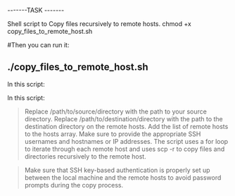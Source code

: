 -------TASK -------

Shell script to Copy files recursively to remote hosts.
chmod +x copy_files_to_remote_host.sh

#Then you can run it:

./copy_files_to_remote_host.sh
---------------------------------------------------------------------------------------------------------------------------------------------
In this script:

In this script:

  >  Replace /path/to/source/directory with the path to your source directory.
  >  Replace /path/to/destination/directory with the path to the destination directory on the remote hosts.
  >  Add the list of remote hosts to the hosts array. Make sure to provide the appropriate SSH usernames and hostnames or IP addresses.
  >  The script uses a for loop to iterate through each remote host and uses scp -r to copy files and directories recursively to the remote host.

  >  Make sure that SSH key-based authentication is properly set up between the local machine and the remote hosts to avoid password prompts during the copy process.
